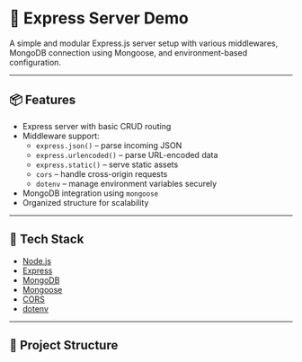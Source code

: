 # 🚀 Express Server Demo

A simple and modular Express.js server setup with various middlewares, MongoDB connection using Mongoose, and environment-based configuration.

---

## 📦 Features

- Express server with basic CRUD routing
- Middleware support:
  - `express.json()` – parse incoming JSON
  - `express.urlencoded()` – parse URL-encoded data
  - `express.static()` – serve static assets
  - `cors` – handle cross-origin requests
  - `dotenv` – manage environment variables securely
- MongoDB integration using `mongoose`
- Organized structure for scalability

---

## 🧰 Tech Stack

- [Node.js](https://nodejs.org/)
- [Express](https://expressjs.com/)
- [MongoDB](https://www.mongodb.com/)
- [Mongoose](https://mongoosejs.com/)
- [CORS](https://www.npmjs.com/package/cors)
- [dotenv](https://www.npmjs.com/package/dotenv)

---

## 📁 Project Structure

